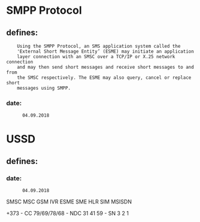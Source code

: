 # SMPP Protocol
   ## defines:
        Using the SMPP Protocol, an SMS application system called the
        'External Short Message Entity’ (ESME) may initiate an application
        layer connection with an SMSC over a TCP/IP or X.25 network connection
        and may then send short messages and receive short messages to and from
        the SMSC respectively. The ESME may also query, cancel or replace short
        messages using SMPP.
        
   ### date:
          04.09.2018
# USSD
   ## defines:
       
   ### date:
          04.09.2018
SMSC
MSC
GSM
IVR
ESME
SME
HLR
SIM
MSISDN

+373 - CC
79/69/78/68 - NDC 
31 41 59 - SN
3
2
1
